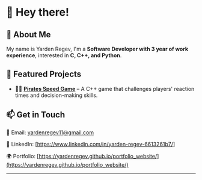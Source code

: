 # 👋 Hey there!

## 🚀 About Me
My name is Yarden Regev, I'm a **Software Developer with 3 year of work experience**, interested in **C, C++, and Python**.

## 📂 Featured Projects
- 🏴‍☠️ **[Pirates Speed Game](https://github.com/Yardenregev/pirates_speed_game)** – A C++ game that challenges players' reaction times and decision-making skills.

## 📫 Get in Touch
📧 Email: yardenregev11@gmail.com

💼 LinkedIn: [https://www.linkedin.com/in/yarden-regev-6613261b7/]

🌍 Portfolio: [https://yardenregev.github.io/portfolio_website/](https://yardenregev.github.io/portfolio_website/)

---
